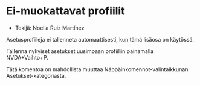 # Ei-muokattavat profiilit

* Tekijä: Noelia Ruiz Martínez

Asetusprofiileja ei tallenneta automaattisesti, kun tämä lisäosa on
käytössä.

Tallenna nykyiset asetukset uusimpaan profiiliin painamalla NVDA+Vaihto+P.

Tätä komentoa on mahdollista muuttaa Näppäinkomennot-valintaikkunan
Asetukset-kategoriasta.
